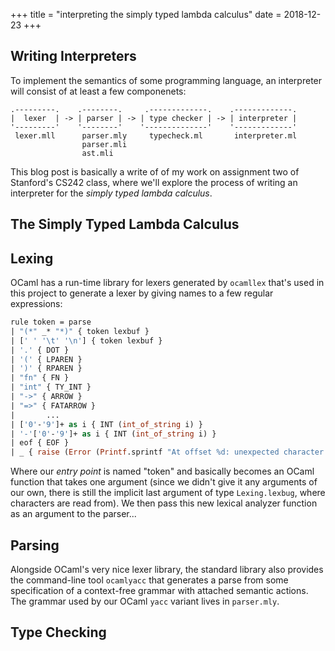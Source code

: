 +++
title = "interpreting the simply typed lambda calculus"
date = 2018-12-23
+++

Writing Interpreters
--------------------

To implement the semantics of some programming language, an interpreter
will consist of at least a few componenets:
```
.---------.    .--------.     .-------------.    .-------------.
|  lexer  | -> | parser | -> | type checker | -> | interpreter |
'---------'    '--------'    '--------------'    '-------------'
 lexer.mll      parser.mly     typecheck.ml       interpreter.ml
                parser.mli
                ast.mli
```

This blog post is basically a write of of my work on assignment two of
Stanford's CS242 class, where we'll explore the process of writing an
interpreter for the _simply typed lambda calculus_.

## The Simply Typed Lambda Calculus


## Lexing
OCaml has a run-time library for lexers generated by `ocamllex` that's used in this
project to generate a lexer by giving names to a few regular expressions:

```ocaml
rule token = parse
| "(*" _* "*)" { token lexbuf }
| [' ' '\t' '\n'] { token lexbuf }
| '.' { DOT }
| '(' { LPAREN }
| ')' { RPAREN }
| "fn" { FN }
| "int" { TY_INT }
| "->" { ARROW }
| "=>" { FATARROW }
|       ...
| ['0'-'9']+ as i { INT (int_of_string i) }
| '-'['0'-'9']+ as i { INT (int_of_string i) }
| eof { EOF }
| _ { raise (Error (Printf.sprintf "At offset %d: unexpected character.\n" (Lexing.lexeme_start lexbuf))) }

```

Where our _entry point_ is named "token" and basically becomes an OCaml function that
takes one argument (since we didn't give it any arguments of our own, there is still
the implicit last argument of type `Lexing.lexbug`, where characters are read from).
We then pass this new lexical analyzer function as an argument to the parser...

## Parsing
Alongside OCaml's very nice lexer library, the standard library also provides the
command-line tool `ocamlyacc` that generates a parse from some specification of a
context-free grammar with attached semantic actions. The grammar used by our OCaml
`yacc` variant lives in `parser.mly`.

## Type Checking